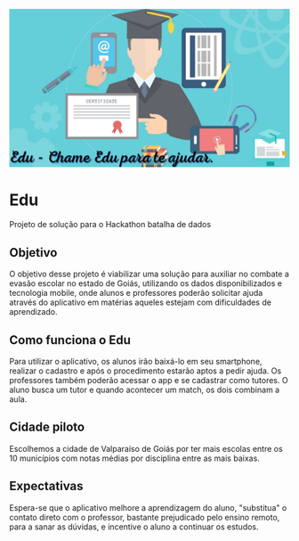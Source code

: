 ![Alt text](EDU.jpg?raw=true "Title")

# Edu
Projeto de solução para o Hackathon batalha de dados

## Objetivo

O objetivo desse projeto é viabilizar uma solução para auxiliar no combate a evasão escolar no estado de Goiás, utilizando os dados disponibilizados e tecnologia mobile, onde alunos e professores poderão solicitar ajuda através do aplicativo em matérias aqueles estejam com dificuldades de aprendizado.

## Como funciona o Edu

Para utilizar o aplicativo, os alunos irão baixá-lo em seu smartphone, realizar o cadastro e após o procedimento estarão aptos a pedir ajuda. Os professores também poderão acessar o app e se cadastrar como tutores. O aluno busca um tutor e quando acontecer um match, os dois combinam a aula.

## Cidade piloto

Escolhemos a cidade de Valparaíso de Goiás por ter mais escolas entre os 10 municípios com notas médias por disciplina entre as mais baixas.

## Expectativas

Espera-se que o aplicativo melhore a aprendizagem do aluno, "substitua" o contato direto com o professor, bastante prejudicado pelo ensino remoto, para a sanar as dúvidas, e incentive o aluno a continuar os estudos.
